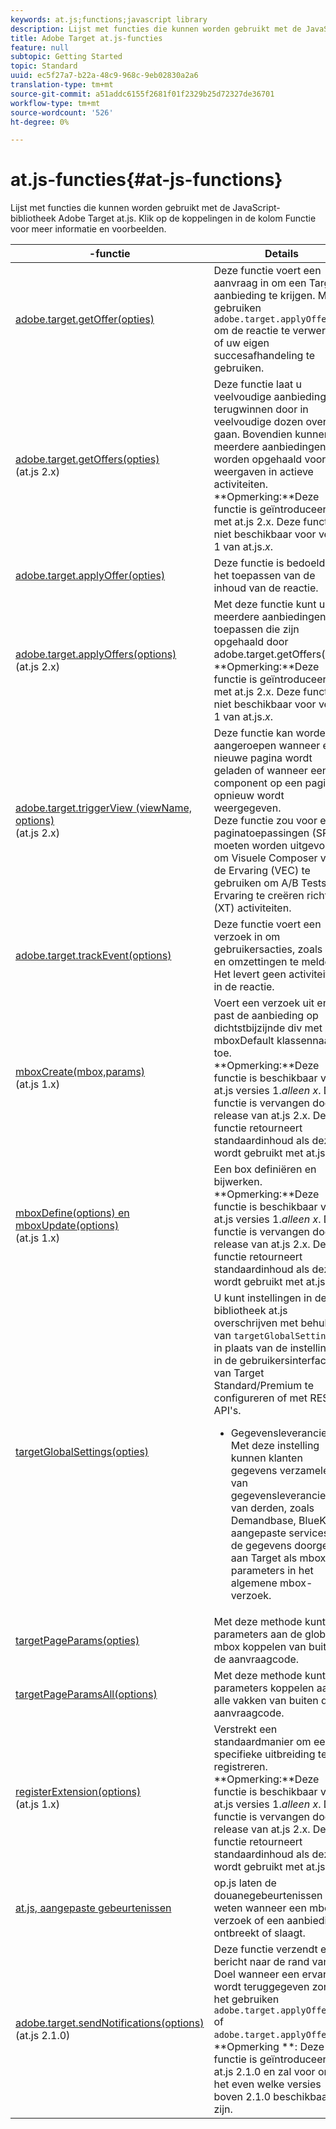 ```yaml
---
keywords: at.js;functions;javascript library
description: Lijst met functies die kunnen worden gebruikt met de JavaScript-bibliotheek at.js in Adobe Target.
title: Adobe Target at.js-functies
feature: null
subtopic: Getting Started
topic: Standard
uuid: ec5f27a7-b22a-48c9-968c-9eb02830a2a6
translation-type: tm+mt
source-git-commit: a51addc6155f2681f01f2329b25d72327de36701
workflow-type: tm+mt
source-wordcount: '526'
ht-degree: 0%

---
```



# at.js-functies{#at-js-functions}

Lijst met functies die kunnen worden gebruikt met de JavaScript-bibliotheek Adobe Target at.js. Klik op de koppelingen in de kolom Functie voor meer informatie en voorbeelden.

| -functie | Details |
| --- | --- | 
| [adobe.target.getOffer(opties)](/help/c-implementing-target/c-implementing-target-for-client-side-web/adobe-target-getoffer.md) | Deze functie voert een aanvraag in om een Target-aanbieding te krijgen. Met gebruiken `adobe.target.applyOffer()` om de reactie te verwerken of uw eigen succesafhandeling te gebruiken. |
| [adobe.target.getOffers(opties)](/help/c-implementing-target/c-implementing-target-for-client-side-web/adobe-target-getoffers-atjs-2.md)<br>(at.js 2.x) | Deze functie laat u veelvoudige aanbiedingen terugwinnen door in veelvoudige dozen over te gaan. Bovendien kunnen meerdere aanbiedingen worden opgehaald voor alle weergaven in actieve activiteiten.<br>**Opmerking:**Deze functie is geïntroduceerd met at.js 2.x. Deze functie is niet beschikbaar voor versie 1 van at.js.*x*. |
| [adobe.target.applyOffer(opties)](/help/c-implementing-target/c-implementing-target-for-client-side-web/adobe-target-applyoffer.md) | Deze functie is bedoeld voor het toepassen van de inhoud van de reactie. |
| [adobe.target.applyOffers(options)](/help/c-implementing-target/c-implementing-target-for-client-side-web/adobe-target-applyoffers-atjs-2.md)<br>(at.js 2.x) | Met deze functie kunt u meerdere aanbiedingen toepassen die zijn opgehaald door adobe.target.getOffers().<br>**Opmerking:**Deze functie is geïntroduceerd met at.js 2.x. Deze functie is niet beschikbaar voor versie 1 van at.js.*x*. |
| [adobe.target.triggerView (viewName, options)](/help/c-implementing-target/c-implementing-target-for-client-side-web/adobe-target-triggerview-atjs-2.md)<br>(at.js 2.x) | Deze functie kan worden aangeroepen wanneer een nieuwe pagina wordt geladen of wanneer een component op een pagina opnieuw wordt weergegeven.<br> Deze functie zou voor enige paginatoepassingen (SPAs) moeten worden uitgevoerd om Visuele Composer van de Ervaring (VEC) te gebruiken om A/B Tests en Ervaring te creëren richtend (XT) activiteiten. |
| [adobe.target.trackEvent(options)](/help/c-implementing-target/c-implementing-target-for-client-side-web/adobe-target-trackevent.md) | Deze functie voert een verzoek in om gebruikersacties, zoals kliks en omzettingen te melden. Het levert geen activiteiten in de reactie. |
| [mboxCreate(mbox,params)](/help/c-implementing-target/c-implementing-target-for-client-side-web/mboxcreate-atjs.md)<br>(at.js 1.x) | Voert een verzoek uit en past de aanbieding op dichtstbijzijnde div met mboxDefault klassennaam toe.<br>**Opmerking:**Deze functie is beschikbaar voor at.js versies 1.*alleen x*. Deze functie is vervangen door de release van at.js 2.x. Deze functie retourneert standaardinhoud als deze wordt gebruikt met at.js 2.x. |
| [mboxDefine(options) en mboxUpdate(options)](/help/c-implementing-target/c-implementing-target-for-client-side-web/mboxdefine-mboxupdate-atjs-1x.md)<br>(at.js 1.x) | Een box definiëren en bijwerken.<br>**Opmerking:**Deze functie is beschikbaar voor at.js versies 1.*alleen x*. Deze functie is vervangen door de release van at.js 2.x. Deze functie retourneert standaardinhoud als deze wordt gebruikt met at.js 2.x. |
| [targetGlobalSettings(opties)](/help/c-implementing-target/c-implementing-target-for-client-side-web/targetgobalsettings.md) | U kunt instellingen in de bibliotheek at.js overschrijven met behulp van `targetGlobalSettings()`, in plaats van de instellingen in de gebruikersinterface van Target Standard/Premium te configureren of met REST API&#39;s.<ul><li>Gegevensleveranciers: Met deze instelling kunnen klanten gegevens verzamelen van gegevensleveranciers van derden, zoals Demandbase, BlueKai en aangepaste services, en de gegevens doorgeven aan Target als mbox-parameters in het algemene mbox-verzoek.</li></ul> |
| [targetPageParams(opties)](/help/c-implementing-target/c-implementing-target-for-client-side-web/targetpageparams.md) | Met deze methode kunt u parameters aan de globale mbox koppelen van buiten de aanvraagcode. |
| [targetPageParamsAll(options)](/help/c-implementing-target/c-implementing-target-for-client-side-web/targetpageparamsall.md) | Met deze methode kunt u parameters koppelen aan alle vakken van buiten de aanvraagcode. |
| [registerExtension(options)](/help/c-implementing-target/c-implementing-target-for-client-side-web/registerextension-atjs-1x.md)<br>(at.js 1.x) | Verstrekt een standaardmanier om een specifieke uitbreiding te registreren.<br>**Opmerking:**Deze functie is beschikbaar voor at.js versies 1.*alleen x*. Deze functie is vervangen door de release van at.js 2.x. Deze functie retourneert standaardinhoud als deze wordt gebruikt met at.js 2.x. |
| [at.js, aangepaste gebeurtenissen](/help/c-implementing-target/c-implementing-target-for-client-side-web/atjs-custom-events.md) | op.js laten de douanegebeurtenissen u weten wanneer een mbox- verzoek of een aanbieding ontbreekt of slaagt. |
| [adobe.target.sendNotifications(options)](/help/c-implementing-target/c-implementing-target-for-client-side-web/adobe.target.sendnotifications-atjs-21.md)<br>(at.js 2.1.0) | Deze functie verzendt een bericht naar de rand van het Doel wanneer een ervaring wordt teruggegeven zonder het gebruiken `adobe.target.applyOffer()` of `adobe.target.applyOffers()`.<br>**Opmerking **: Deze functie is geïntroduceerd in at.js 2.1.0 en zal voor om het even welke versies boven 2.1.0 beschikbaar zijn. |

